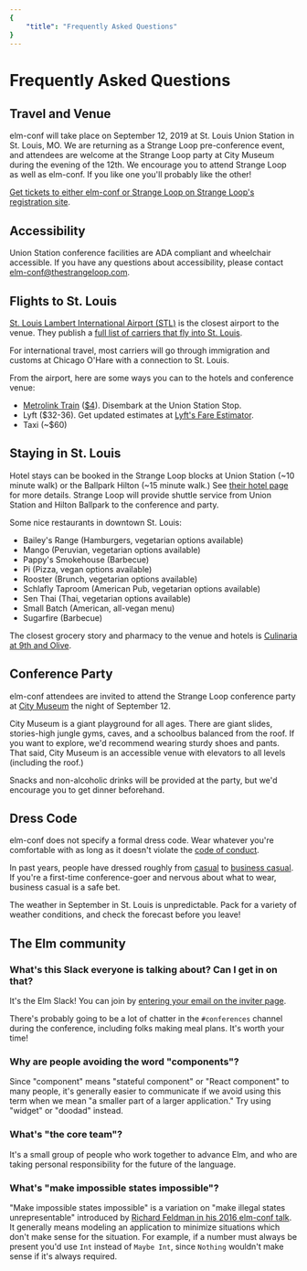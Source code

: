```yaml
---
{
    "title": "Frequently Asked Questions"
}
---
```


# Frequently Asked Questions

## Travel and Venue

elm-conf will take place on September 12, 2019 at St. Louis Union Station in St. Louis, MO.
We are returning as a Strange Loop pre-conference event, and attendees are welcome at the Strange Loop party at City Museum during the evening of the 12th.
We encourage you to attend Strange Loop as well as elm-conf.
If you like one you'll probably like the other!

[Get tickets to either elm-conf or Strange Loop on Strange Loop's registration site](https://thestrangeloop.com/register.html).

## Accessibility

Union Station conference facilities are ADA compliant and wheelchair accessible. If you have any questions about accessibility, please contact [elm-conf@thestrangeloop.com](mailto:elm-conf@thestrangeloop.com).

## Flights to St. Louis

[St. Louis Lambert International Airport (STL)](https://www.flystl.com/) is the closest airport to the venue.
They publish a [full list of carriers that fly into St. Louis](https://www.flystl.com/flights-and-airlines/airlines).

For international travel, most carriers will go through immigration and customs at Chicago O'Hare with a connection to St. Louis.

From the airport, here are some ways you can to the hotels and conference venue:

- [Metrolink Train](http://www.metrostlouis.org/fares-and-passes/) ([$4](http://www.metrostlouis.org/fares-and-passes/)). Disembark at the Union Station Stop.
- Lyft ($32-36). Get updated estimates at [Lyft's Fare Estimator](https://www.lyft.com/fare-estimate).
- Taxi (~$60)

## Staying in St. Louis

Hotel stays can be booked in the Strange Loop blocks at Union Station (~10 minute walk) or the Ballpark Hilton (~15 minute walk.)
See [their hotel page](https://thestrangeloop.com/register.html) for more details.
Strange Loop will provide shuttle service from Union Station and Hilton Ballpark to the conference and party.

Some nice restaurants in downtown St. Louis:

- Bailey's Range (Hamburgers, vegetarian options available)
- Mango (Peruvian, vegetarian options available)
- Pappy's Smokehouse (Barbecue)
- Pi (Pizza, vegan options available)
- Rooster (Brunch, vegetarian options available)
- Schlafly Taproom (American Pub, vegetarian options available)
- Sen Thai (Thai, vegetarian options available)
- Small Batch (American, all-vegan menu)
- Sugarfire (Barbecue)

The closest grocery story and pharmacy to the venue and hotels is [Culinaria at 9th and Olive](https://goo.gl/maps/p8yYc4xUZoM2).

## Conference Party

elm-conf attendees are invited to attend the Strange Loop conference party at [City Museum](https://www.citymuseum.org/) the night of September 12.

City Museum is a giant playground for all ages.
There are giant slides, stories-high jungle gyms, caves, and a schoolbus balanced from the roof.
If you want to explore, we'd recommend wearing sturdy shoes and pants.
That said, City Museum is an accessible venue with elevators to all levels (including the roof.)

Snacks and non-alcoholic drinks will be provided at the party, but we'd encourage you to get dinner beforehand.

## Dress Code

elm-conf does not specify a formal dress code.
Wear whatever you're comfortable with as long as it doesn't violate the [code of conduct](https://thestrangeloop.com/policies.html).

In past years, people have dressed roughly from [casual](https://en.wikipedia.org/wiki/Casual) to [business casual](https://en.wikipedia.org/wiki/Business_casual).
If you're a first-time conference-goer and nervous about what to wear, business casual is a safe bet.

The weather in September in St. Louis is unpredictable.
Pack for a variety of weather conditions, and check the forecast before you leave!

## The Elm community

### What's this Slack everyone is talking about? Can I get in on that?

It's the Elm Slack!
You can join by [entering your email on the inviter page](http://elmlang.herokuapp.com/).

There's probably going to be a lot of chatter in the `#conferences` channel during the conference, including folks making meal plans.
It's worth your time!

### Why are people avoiding the word "components"?

Since "component" means "stateful component" or "React component" to many people, it's generally easier to communicate if we avoid using this term when we mean "a smaller part of a larger application."
Try using "widget" or "doodad" instead.

### What's "the core team"?

It's a small group of people who work together to advance Elm, and who are taking personal responsibility for the future of the language.

### What's "make impossible states impossible"?

"Make impossible states impossible" is a variation on "make illegal states unrepresentable" introduced by [Richard Feldman in his 2016 elm-conf talk](https://www.youtube.com/watch?v=IcgmSRJHu_8).
It generally means modeling an application to minimize situations which don't make sense for the situation.
For example, if a number must always be present you'd use `Int` instead of `Maybe Int`, since `Nothing` wouldn't make sense if it's always required.
